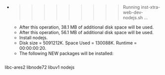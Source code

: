 * >>>>>>>>> Running inst-xtra-web-dev-nodejs.sh ...
  * After this operation, 38.1 MB of additional disk space will be used.
  * After this operation, 56.1 MB of additional disk space will be used.
  * Install nodejs.
  * Disk size = 5091212K. Space Used = 130088K. Runtime = 00:00:00:20.
  * The following NEW packages will be installed:
  ```bash
libc-ares2 libnode72 libuv1 nodejs
  ```
